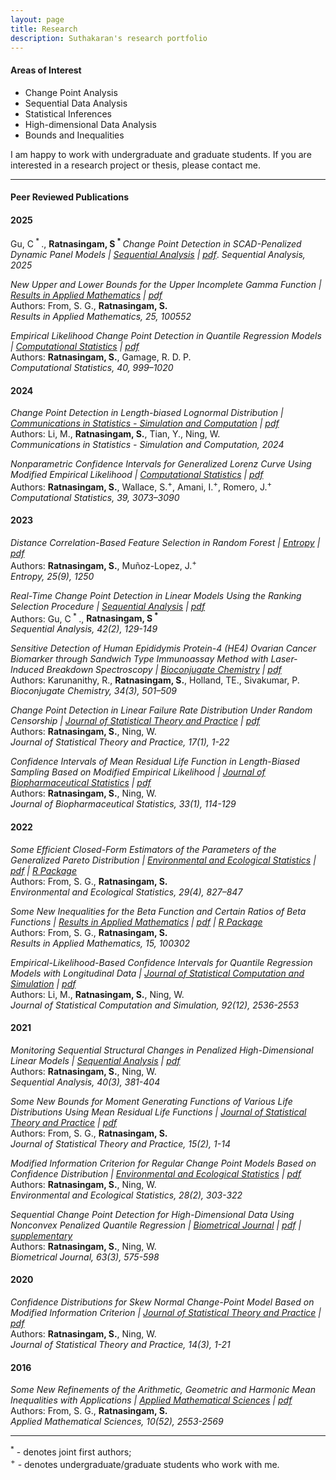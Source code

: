 ```yaml
---
layout: page
title: Research
description: Suthakaran's research portfolio
---
```


#### Areas of Interest

* Change Point Analysis
* Sequential Data Analysis
* Statistical Inferences
* High-dimensional Data Analysis
* Bounds and Inequalities

I am happy to work with undergraduate and graduate students. If you are interested in a research project or thesis, please contact me.

---

#### Peer Reviewed Publications

#### 2025

Gu, C<sup> * </sup>., <b>Ratnasingam, S<sup> * </sup></b>
*Change Point Detection in SCAD-Penalized Dynamic Panel Models | [Sequential Analysis](https://doi.org/10.1080/07474946.2025.2510372) | [pdf](../assets/2025CGSR.pdf)*.</b>
*Sequential Analysis, 2025*

*New Upper and Lower Bounds for the Upper Incomplete Gamma Function | [Results in Applied Mathematics](https://doi.org/10.1016/j.rinam.2025.100552) | [pdf](../assets/2025FSRINAM.pdf)*  
Authors: From, S. G., <b>Ratnasingam, S.</b>  
*Results in Applied Mathematics, 25, 100552*

*Empirical Likelihood Change Point Detection in Quantile Regression Models | [Computational Statistics](https://doi.org/10.1007/s00180-024-01526-w) | [pdf](../assets/2024SRRG.pdf)*  
Authors: <b>Ratnasingam, S.</b>, Gamage, R. D. P.  
*Computational Statistics, 40, 999–1020*

#### 2024

*Change Point Detection in Length-biased Lognormal Distribution | [Communications in Statistics - Simulation and Computation](https://doi.org/10.1080/03610918.2024.2386561) | [pdf](../assets/2024SRWN.pdf)*  
Authors: Li, M., <b>Ratnasingam, S.</b>, Tian, Y., Ning, W.  
*Communications in Statistics - Simulation and Computation, 2024*

*Nonparametric Confidence Intervals for Generalized Lorenz Curve Using Modified Empirical Likelihood | [Computational Statistics](https://doi.org/10.1007/s00180-023-01431-8) | [pdf](../assets/2023SRSIJ.pdf)*  
Authors: <b>Ratnasingam, S.</b>, Wallace, S.<sup>+</sup>, Amani, I.<sup>+</sup>, Romero, J.<sup>+</sup>  
*Computational Statistics, 39, 3073–3090*

#### 2023

*Distance Correlation-Based Feature Selection in Random Forest | [Entropy](https://www.ncbi.nlm.nih.gov/pmc/articles/PMC10528294/) | [pdf](../assets/2023SJEN.pdf)*  
Authors: <b>Ratnasingam, S.</b>, Muñoz-Lopez, J.<sup>+</sup>  
*Entropy, 25(9), 1250*

*Real-Time Change Point Detection in Linear Models Using the Ranking Selection Procedure | [Sequential Analysis](https://doi.org/10.1080/07474946.2023.2187416) | [pdf](../assets/2023CGSR.pdf)*  
Authors: Gu, C<sup> * </sup>., <b>Ratnasingam, S<sup> * </sup></b>  
*Sequential Analysis, 42(2), 129-149*

*Sensitive Detection of Human Epididymis Protein-4 (HE4) Ovarian Cancer Biomarker through Sandwich Type Immunoassay Method with Laser-Induced Breakdown Spectroscopy | [Bioconjugate Chemistry](https://doi.org/10.1021/acs.bioconjchem.2c00551) | [pdf](../assets/2023RKSU.pdf)*  
Authors: Karunanithy, R., <b>Ratnasingam, S.</b>, Holland, TE., Sivakumar, P.  
*Bioconjugate Chemistry, 34(3), 501–509*

*Change Point Detection in Linear Failure Rate Distribution Under Random Censorship | [Journal of Statistical Theory and Practice](https://doi.org/10.1007/s42519-022-00309-0) | [pdf](../assets/2023SWJSTP.pdf)*  
Authors: <b>Ratnasingam, S.</b>, Ning, W.  
*Journal of Statistical Theory and Practice, 17(1), 1-22*

*Confidence Intervals of Mean Residual Life Function in Length-Biased Sampling Based on Modified Empirical Likelihood | [Journal of Biopharmaceutical Statistics](https://doi.org/10.1080/10543406.2022.2089157) | [pdf](../assets/2023SWJBPS.pdf)*  
Authors: <b>Ratnasingam, S.</b>, Ning, W.  
*Journal of Biopharmaceutical Statistics, 33(1), 114-129*

#### 2022

*Some Efficient Closed-Form Estimators of the Parameters of the Generalized Pareto Distribution | [Environmental and Ecological Statistics](https://doi.org/10.1007/s10651-022-00548-1) | [pdf](../assets/2022FSEES.pdf) | [R Package](https://github.com/suthakaranr/EfficientClosedGPD)*  
Authors: From, S. G., <b>Ratnasingam, S.</b>  
*Environmental and Ecological Statistics, 29(4), 827–847*

*Some New Inequalities for the Beta Function and Certain Ratios of Beta Functions | [Results in Applied Mathematics](https://doi.org/10.1016/j.rinam.2022.100302) | [pdf](../assets/2022FSRINAM.pdf) | [R Package](https://github.com/suthakaranr/IneqBetaFun)*  
Authors: From, S. G., <b>Ratnasingam, S.</b>  
*Results in Applied Mathematics, 15, 100302*

*Empirical-Likelihood-Based Confidence Intervals for Quantile Regression Models with Longitudinal Data | [Journal of Statistical Computation and Simulation](https://doi.org/10.1080/00949655.2022.2043322) | [pdf](../assets/2022ELJSCS.pdf)*  
Authors: Li, M., <b>Ratnasingam, S.</b>, Ning, W.  
*Journal of Statistical Computation and Simulation, 92(12), 2536-2553*

#### 2021

*Monitoring Sequential Structural Changes in Penalized High-Dimensional Linear Models | [Sequential Analysis](https://doi.org/10.1080/07474946.2021.1940500) | [pdf](../assets/2021SWSA.pdf)*  
Authors: <b>Ratnasingam, S.</b>, Ning, W.  
*Sequential Analysis, 40(3), 381-404*

*Some New Bounds for Moment Generating Functions of Various Life Distributions Using Mean Residual Life Functions | [Journal of Statistical Theory and Practice](https://doi.org/10.1007/s42519-021-00176-1) | [pdf](../assets/2021FSJSPT.pdf)*  
Authors: From, S. G., <b>Ratnasingam, S.</b>  
*Journal of Statistical Theory and Practice, 15(2), 1-14*

*Modified Information Criterion for Regular Change Point Models Based on Confidence Distribution | [Environmental and Ecological Statistics](https://doi.org/10.1007/s10651-021-00485-5) | [pdf](../assets/2021SWEES.pdf)*  
Authors: <b>Ratnasingam, S.</b>, Ning, W.  
*Environmental and Ecological Statistics, 28(2), 303-322*

*Sequential Change Point Detection for High-Dimensional Data Using Nonconvex Penalized Quantile Regression | [Biometrical Journal](https://doi.org/10.1002/bimj.202000078) | [pdf](../assets/2020SWBJ.pdf) | [supplementary](https://onlinelibrary.wiley.com/action/downloadSupplement?doi=10.1002%2Fbimj.202000078&file=bimj2203-sup-0002-SuppMat.pdf)*  
Authors: <b>Ratnasingam, S.</b>, Ning, W.  
*Biometrical Journal, 63(3), 575-598*

#### 2020

*Confidence Distributions for Skew Normal Change-Point Model Based on Modified Information Criterion | [Journal of Statistical Theory and Practice](https://doi.org/10.1007/s42519-020-00108-5) | [pdf](../assets/2020SWJSPT.pdf)*  
Authors: <b>Ratnasingam, S.</b>, Ning, W.  
*Journal of Statistical Theory and Practice, 14(3), 1-21*

#### 2016

*Some New Refinements of the Arithmetic, Geometric and Harmonic Mean Inequalities with Applications | [Applied Mathematical Sciences](http://dx.doi.org/10.12988/ams.2016.66191) | [pdf](../assets/2016FSAMS.pdf)*  
Authors: From, S. G., <b>Ratnasingam, S.</b>  
*Applied Mathematical Sciences, 10(52), 2553-2569*

---

<sup>*</sup> - denotes joint first authors; <br>
<sup>+</sup> - denotes undergraduate/graduate students who work with me.
